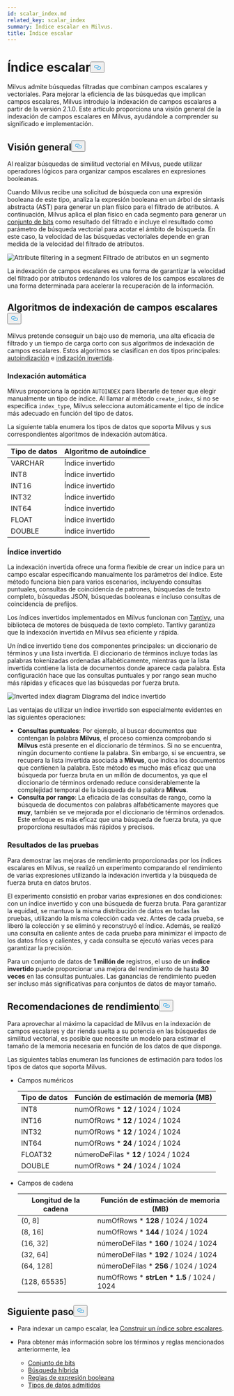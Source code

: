```yaml
---
id: scalar_index.md
related_key: scalar_index
summary: Índice escalar en Milvus.
title: Índice escalar
---
```

<h1 id="Scalar-Index" class="common-anchor-header">Índice escalar<button data-href="#Scalar-Index" class="anchor-icon" translate="no">
      <svg translate="no"
        aria-hidden="true"
        focusable="false"
        height="20"
        version="1.1"
        viewBox="0 0 16 16"
        width="16"
      >
        <path
          fill="#0092E4"
          fill-rule="evenodd"
          d="M4 9h1v1H4c-1.5 0-3-1.69-3-3.5S2.55 3 4 3h4c1.45 0 3 1.69 3 3.5 0 1.41-.91 2.72-2 3.25V8.59c.58-.45 1-1.27 1-2.09C10 5.22 8.98 4 8 4H4c-.98 0-2 1.22-2 2.5S3 9 4 9zm9-3h-1v1h1c1 0 2 1.22 2 2.5S13.98 12 13 12H9c-.98 0-2-1.22-2-2.5 0-.83.42-1.64 1-2.09V6.25c-1.09.53-2 1.84-2 3.25C6 11.31 7.55 13 9 13h4c1.45 0 3-1.69 3-3.5S14.5 6 13 6z"
        ></path>
      </svg>
    </button></h1><p>Milvus admite búsquedas filtradas que combinan campos escalares y vectoriales. Para mejorar la eficiencia de las búsquedas que implican campos escalares, Milvus introdujo la indexación de campos escalares a partir de la versión 2.1.0. Este artículo proporciona una visión general de la indexación de campos escalares en Milvus, ayudándole a comprender su significado e implementación.</p>
<h2 id="Overview" class="common-anchor-header">Visión general<button data-href="#Overview" class="anchor-icon" translate="no">
      <svg translate="no"
        aria-hidden="true"
        focusable="false"
        height="20"
        version="1.1"
        viewBox="0 0 16 16"
        width="16"
      >
        <path
          fill="#0092E4"
          fill-rule="evenodd"
          d="M4 9h1v1H4c-1.5 0-3-1.69-3-3.5S2.55 3 4 3h4c1.45 0 3 1.69 3 3.5 0 1.41-.91 2.72-2 3.25V8.59c.58-.45 1-1.27 1-2.09C10 5.22 8.98 4 8 4H4c-.98 0-2 1.22-2 2.5S3 9 4 9zm9-3h-1v1h1c1 0 2 1.22 2 2.5S13.98 12 13 12H9c-.98 0-2-1.22-2-2.5 0-.83.42-1.64 1-2.09V6.25c-1.09.53-2 1.84-2 3.25C6 11.31 7.55 13 9 13h4c1.45 0 3-1.69 3-3.5S14.5 6 13 6z"
        ></path>
      </svg>
    </button></h2><p>Al realizar búsquedas de similitud vectorial en Milvus, puede utilizar operadores lógicos para organizar campos escalares en expresiones booleanas.</p>
<p>Cuando Milvus recibe una solicitud de búsqueda con una expresión booleana de este tipo, analiza la expresión booleana en un árbol de sintaxis abstracta (AST) para generar un plan físico para el filtrado de atributos. A continuación, Milvus aplica el plan físico en cada segmento para generar un <a href="/docs/es/bitset.md">conjunto de bits</a> como resultado del filtrado e incluye el resultado como parámetro de búsqueda vectorial para acotar el ámbito de búsqueda. En este caso, la velocidad de las búsquedas vectoriales depende en gran medida de la velocidad del filtrado de atributos.</p>
<p>
  
   <span class="img-wrapper"> <img translate="no" src="/docs/v2.4.x/assets/scalar_index.png" alt="Attribute filtering in a segment" class="doc-image" id="attribute-filtering-in-a-segment" />
   </span> <span class="img-wrapper"> <span>Filtrado de atributos en un segmento</span> </span></p>
<p>La indexación de campos escalares es una forma de garantizar la velocidad del filtrado por atributos ordenando los valores de los campos escalares de una forma determinada para acelerar la recuperación de la información.</p>
<h2 id="Scalar-field-indexing-algorithms" class="common-anchor-header">Algoritmos de indexación de campos escalares<button data-href="#Scalar-field-indexing-algorithms" class="anchor-icon" translate="no">
      <svg translate="no"
        aria-hidden="true"
        focusable="false"
        height="20"
        version="1.1"
        viewBox="0 0 16 16"
        width="16"
      >
        <path
          fill="#0092E4"
          fill-rule="evenodd"
          d="M4 9h1v1H4c-1.5 0-3-1.69-3-3.5S2.55 3 4 3h4c1.45 0 3 1.69 3 3.5 0 1.41-.91 2.72-2 3.25V8.59c.58-.45 1-1.27 1-2.09C10 5.22 8.98 4 8 4H4c-.98 0-2 1.22-2 2.5S3 9 4 9zm9-3h-1v1h1c1 0 2 1.22 2 2.5S13.98 12 13 12H9c-.98 0-2-1.22-2-2.5 0-.83.42-1.64 1-2.09V6.25c-1.09.53-2 1.84-2 3.25C6 11.31 7.55 13 9 13h4c1.45 0 3-1.69 3-3.5S14.5 6 13 6z"
        ></path>
      </svg>
    </button></h2><p>Milvus pretende conseguir un bajo uso de memoria, una alta eficacia de filtrado y un tiempo de carga corto con sus algoritmos de indexación de campos escalares. Estos algoritmos se clasifican en dos tipos principales: <a href="#auto-indexing">autoindización</a> e <a href="#inverted-indexing">indización invertida</a>.</p>
<h3 id="Auto-indexing" class="common-anchor-header">Indexación automática</h3><p>Milvus proporciona la opción <code translate="no">AUTOINDEX</code> para liberarle de tener que elegir manualmente un tipo de índice. Al llamar al método <code translate="no">create_index</code>, si no se especifica <code translate="no">index_type</code>, Milvus selecciona automáticamente el tipo de índice más adecuado en función del tipo de datos.</p>
<p>La siguiente tabla enumera los tipos de datos que soporta Milvus y sus correspondientes algoritmos de indexación automática.</p>
<table>
<thead>
<tr><th>Tipo de datos</th><th>Algoritmo de autoíndice</th></tr>
</thead>
<tbody>
<tr><td>VARCHAR</td><td>Índice invertido</td></tr>
<tr><td>INT8</td><td>Índice invertido</td></tr>
<tr><td>INT16</td><td>Índice invertido</td></tr>
<tr><td>INT32</td><td>Índice invertido</td></tr>
<tr><td>INT64</td><td>Índice invertido</td></tr>
<tr><td>FLOAT</td><td>Índice invertido</td></tr>
<tr><td>DOUBLE</td><td>Índice invertido</td></tr>
</tbody>
</table>
<h3 id="Inverted-indexing" class="common-anchor-header">Índice invertido</h3><p>La indexación invertida ofrece una forma flexible de crear un índice para un campo escalar especificando manualmente los parámetros del índice. Este método funciona bien para varios escenarios, incluyendo consultas puntuales, consultas de coincidencia de patrones, búsquedas de texto completo, búsquedas JSON, búsquedas booleanas e incluso consultas de coincidencia de prefijos.</p>
<p>Los índices invertidos implementados en Milvus funcionan con <a href="https://github.com/quickwit-oss/tantivy">Tantivy</a>, una biblioteca de motores de búsqueda de texto completo. Tantivy garantiza que la indexación invertida en Milvus sea eficiente y rápida.</p>
<p>Un índice invertido tiene dos componentes principales: un diccionario de términos y una lista invertida. El diccionario de términos incluye todas las palabras tokenizadas ordenadas alfabéticamente, mientras que la lista invertida contiene la lista de documentos donde aparece cada palabra. Esta configuración hace que las consultas puntuales y por rango sean mucho más rápidas y eficaces que las búsquedas por fuerza bruta.</p>
<p>
  
   <span class="img-wrapper"> <img translate="no" src="/docs/v2.4.x/assets/scalar_index_inverted.png" alt="Inverted index diagram" class="doc-image" id="inverted-index-diagram" />
   </span> <span class="img-wrapper"> <span>Diagrama del índice invertido</span> </span></p>
<p>Las ventajas de utilizar un índice invertido son especialmente evidentes en las siguientes operaciones:</p>
<ul>
<li><strong>Consultas puntuales</strong>: Por ejemplo, al buscar documentos que contengan la palabra <strong>Milvus</strong>, el proceso comienza comprobando si <strong>Milvus</strong> está presente en el diccionario de términos. Si no se encuentra, ningún documento contiene la palabra. Sin embargo, si se encuentra, se recupera la lista invertida asociada a <strong>Milvus</strong>, que indica los documentos que contienen la palabra. Este método es mucho más eficaz que una búsqueda por fuerza bruta en un millón de documentos, ya que el diccionario de términos ordenado reduce considerablemente la complejidad temporal de la búsqueda de la palabra <strong>Milvus</strong>.</li>
<li><strong>Consulta por rango</strong>: La eficacia de las consultas de rango, como la búsqueda de documentos con palabras alfabéticamente mayores que <strong>muy</strong>, también se ve mejorada por el diccionario de términos ordenados. Este enfoque es más eficaz que una búsqueda de fuerza bruta, ya que proporciona resultados más rápidos y precisos.</li>
</ul>
<h3 id="Test-results" class="common-anchor-header">Resultados de las pruebas</h3><p>Para demostrar las mejoras de rendimiento proporcionadas por los índices escalares en Milvus, se realizó un experimento comparando el rendimiento de varias expresiones utilizando la indexación invertida y la búsqueda de fuerza bruta en datos brutos.</p>
<p>El experimento consistió en probar varias expresiones en dos condiciones: con un índice invertido y con una búsqueda de fuerza bruta. Para garantizar la equidad, se mantuvo la misma distribución de datos en todas las pruebas, utilizando la misma colección cada vez. Antes de cada prueba, se liberó la colección y se eliminó y reconstruyó el índice. Además, se realizó una consulta en caliente antes de cada prueba para minimizar el impacto de los datos fríos y calientes, y cada consulta se ejecutó varias veces para garantizar la precisión.</p>
<p>Para un conjunto de datos de <strong>1 millón de</strong> registros, el uso de un <strong>índice invertido</strong> puede proporcionar una mejora del rendimiento de hasta <strong>30 veces</strong> en las consultas puntuales. Las ganancias de rendimiento pueden ser incluso más significativas para conjuntos de datos de mayor tamaño.</p>
<h2 id="Performance-recommandations" class="common-anchor-header">Recomendaciones de rendimiento<button data-href="#Performance-recommandations" class="anchor-icon" translate="no">
      <svg translate="no"
        aria-hidden="true"
        focusable="false"
        height="20"
        version="1.1"
        viewBox="0 0 16 16"
        width="16"
      >
        <path
          fill="#0092E4"
          fill-rule="evenodd"
          d="M4 9h1v1H4c-1.5 0-3-1.69-3-3.5S2.55 3 4 3h4c1.45 0 3 1.69 3 3.5 0 1.41-.91 2.72-2 3.25V8.59c.58-.45 1-1.27 1-2.09C10 5.22 8.98 4 8 4H4c-.98 0-2 1.22-2 2.5S3 9 4 9zm9-3h-1v1h1c1 0 2 1.22 2 2.5S13.98 12 13 12H9c-.98 0-2-1.22-2-2.5 0-.83.42-1.64 1-2.09V6.25c-1.09.53-2 1.84-2 3.25C6 11.31 7.55 13 9 13h4c1.45 0 3-1.69 3-3.5S14.5 6 13 6z"
        ></path>
      </svg>
    </button></h2><p>Para aprovechar al máximo la capacidad de Milvus en la indexación de campos escalares y dar rienda suelta a su potencia en las búsquedas de similitud vectorial, es posible que necesite un modelo para estimar el tamaño de la memoria necesaria en función de los datos de que disponga.</p>
<p>Las siguientes tablas enumeran las funciones de estimación para todos los tipos de datos que soporta Milvus.</p>
<ul>
<li><p>Campos numéricos</p>
<table>
<thead>
<tr><th>Tipo de datos</th><th>Función de estimación de memoria (MB)</th></tr>
</thead>
<tbody>
<tr><td>INT8</td><td>numOfRows * <strong>12</strong> / 1024 / 1024</td></tr>
<tr><td>INT16</td><td>numOfRows * <strong>12</strong> / 1024 / 1024</td></tr>
<tr><td>INT32</td><td>numOfRows * <strong>12</strong> / 1024 / 1024</td></tr>
<tr><td>INT64</td><td>numOfRows * <strong>24</strong> / 1024 / 1024</td></tr>
<tr><td>FLOAT32</td><td>númeroDeFilas * <strong>12</strong> / 1024 / 1024</td></tr>
<tr><td>DOUBLE</td><td>numOfRows * <strong>24</strong> / 1024 / 1024</td></tr>
</tbody>
</table>
</li>
<li><p>Campos de cadena</p>
<table>
<thead>
<tr><th>Longitud de la cadena</th><th>Función de estimación de memoria (MB)</th></tr>
</thead>
<tbody>
<tr><td>(0, 8]</td><td>numOfRows * <strong>128</strong> / 1024 / 1024</td></tr>
<tr><td>(8, 16]</td><td>numOfRows * <strong>144</strong> / 1024 / 1024</td></tr>
<tr><td>(16, 32]</td><td>númeroDeFilas * <strong>160</strong> / 1024 / 1024</td></tr>
<tr><td>(32, 64]</td><td>númeroDeFilas * <strong>192</strong> / 1024 / 1024</td></tr>
<tr><td>(64, 128]</td><td>númeroDeFilas * <strong>256</strong> / 1024 / 1024</td></tr>
<tr><td>(128, 65535]</td><td>numOfRows * <strong>strLen * 1.5</strong> / 1024 / 1024</td></tr>
</tbody>
</table>
</li>
</ul>
<h2 id="Whats-next" class="common-anchor-header">Siguiente paso<button data-href="#Whats-next" class="anchor-icon" translate="no">
      <svg translate="no"
        aria-hidden="true"
        focusable="false"
        height="20"
        version="1.1"
        viewBox="0 0 16 16"
        width="16"
      >
        <path
          fill="#0092E4"
          fill-rule="evenodd"
          d="M4 9h1v1H4c-1.5 0-3-1.69-3-3.5S2.55 3 4 3h4c1.45 0 3 1.69 3 3.5 0 1.41-.91 2.72-2 3.25V8.59c.58-.45 1-1.27 1-2.09C10 5.22 8.98 4 8 4H4c-.98 0-2 1.22-2 2.5S3 9 4 9zm9-3h-1v1h1c1 0 2 1.22 2 2.5S13.98 12 13 12H9c-.98 0-2-1.22-2-2.5 0-.83.42-1.64 1-2.09V6.25c-1.09.53-2 1.84-2 3.25C6 11.31 7.55 13 9 13h4c1.45 0 3-1.69 3-3.5S14.5 6 13 6z"
        ></path>
      </svg>
    </button></h2><ul>
<li><p>Para indexar un campo escalar, lea <a href="/docs/es/index-scalar-fields.md">Construir un índice sobre escalares</a>.</p></li>
<li><p>Para obtener más información sobre los términos y reglas mencionados anteriormente, lea</p>
<ul>
<li><a href="/docs/es/bitset.md">Conjunto de bits</a></li>
<li><a href="/docs/es/multi-vector-search.md">Búsqueda híbrida</a></li>
<li><a href="/docs/es/boolean.md">Reglas de expresión booleana</a></li>
<li><a href="/docs/es/schema.md#Supported-data-type">Tipos de datos admitidos</a></li>
</ul></li>
</ul>
